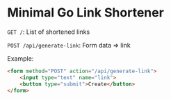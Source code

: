# Minimal Go Link Shortener

`GET /`: List of shortened links

`POST /api/generate-link`: Form data => link

Example:
```html
<form method="POST" action="/api/generate-link">
    <input type="text" name="link">
    <button type="submit">Create</button>
</form>
```